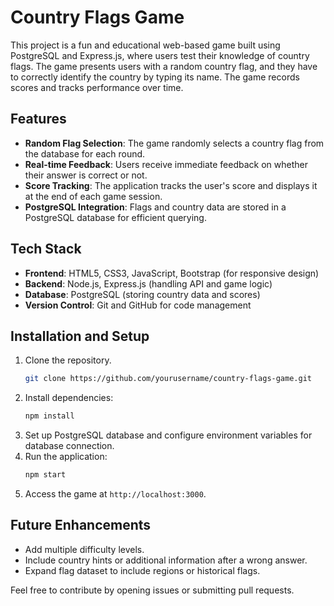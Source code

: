 # Country Flags Game

This project is a fun and educational web-based game built using PostgreSQL and Express.js, where users test their knowledge of country flags. The game presents users with a random country flag, and they have to correctly identify the country by typing its name. The game records scores and tracks performance over time.

## Features
- **Random Flag Selection**: The game randomly selects a country flag from the database for each round.
- **Real-time Feedback**: Users receive immediate feedback on whether their answer is correct or not.
- **Score Tracking**: The application tracks the user's score and displays it at the end of each game session.
- **PostgreSQL Integration**: Flags and country data are stored in a PostgreSQL database for efficient querying.

## Tech Stack
- **Frontend**: HTML5, CSS3, JavaScript, Bootstrap (for responsive design)
- **Backend**: Node.js, Express.js (handling API and game logic)
- **Database**: PostgreSQL (storing country data and scores)
- **Version Control**: Git and GitHub for code management

## Installation and Setup
1. Clone the repository.
    ```bash
    git clone https://github.com/yourusername/country-flags-game.git
    ```
2. Install dependencies:
    ```bash
    npm install
    ```
3. Set up PostgreSQL database and configure environment variables for database connection.
4. Run the application:
    ```bash
    npm start
    ```
5. Access the game at `http://localhost:3000`.

## Future Enhancements
- Add multiple difficulty levels.
- Include country hints or additional information after a wrong answer.
- Expand flag dataset to include regions or historical flags.

Feel free to contribute by opening issues or submitting pull requests.
